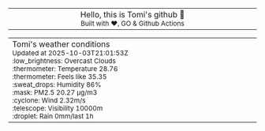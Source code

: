 
<div align="center">
<table>
<tbody>
<td align="center">
<img width="2000" height="0"><br>
Hello, this is Tomi's github 👋<br>
<sup>Built with ❤️, GO & Github Actions</sup><br>
<img width="2000" height="0">
</td>
</tbody>
</table>
</div>
<table>
<tbody>
<td align="left">
<img width="2000" height="0"><br>
Tomi's weather conditions<br>
<sup>Updated at 2025-10-03T21:01:53Z</sup><br>
<sup>:low_brightness: Overcast Clouds</sup><br>
<sup>:thermometer: Temperature 28.76 </sup><br>
<sup>:thermometer: Feels like 35.35</sup><br>
<sup>:sweat_drops: Humidity 86%</sup><br>
<sup>:mask: PM2.5 20.27 μg/m3</sup><br>
<sup>:cyclone: Wind 2.32m/s </sup><br>
<sup>:telescope: Visibility 10000m </sup><br>
<sup>:droplet: Rain 0mm/last 1h </sup><br>
<img width="2000" height="0">
</td>
<td align="left">
<img width="2000" height="0"><br>
<br>
<img width="2000" height="0">
</td>
</tbody>
</table>
</div>
    